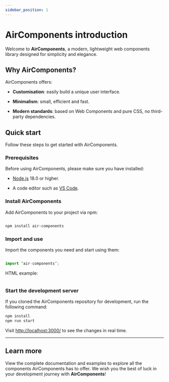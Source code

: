 ```yaml
---
sidebar_position: 1
---
```


# AirComponents introduction

Welcome to **AirComponents**, a modern, lightweight web components library designed for simplicity and elegance.    

## Why AirComponents?

AirComponents offers:

- **Customisation**: easily build a unique user interface.

- **Minimalism**: small, efficient and fast.

- **Modern standards**: based on Web Components and pure CSS, no third-party dependencies.

## Quick start

Follow these steps to get started with AirComponents.

### Prerequisites

Before using AirComponents, please make sure you have installed:

- [Node.js](https://nodejs.org/en/download/) 18.0 or higher.

- A code editor such as [VS Code](https://code.visualstudio.com/).

### Install AirComponents

Add AirComponents to your project via npm:

```bash

npm install air-components

```

### Import and use

Import the components you need and start using them:

```javascript

import ‘air-components’;
```

HTML example:

```html

```

### Start the development server

If you cloned the AirComponents repository for development, run the following command:

```bash
npm install
npm run start
```

Visit [http://localhost:3000/](http://localhost:3000/) to see the changes in real time.

---

## Learn more

View the complete documentation and examples to explore all the components AirComponents has to offer.
We wish you the best of luck in your development journey with **AirComponents**!
